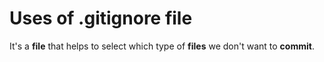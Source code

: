 # Uses of .gitignore file

It's a **file** that helps to select which type of **files** we don't want to **commit**.
